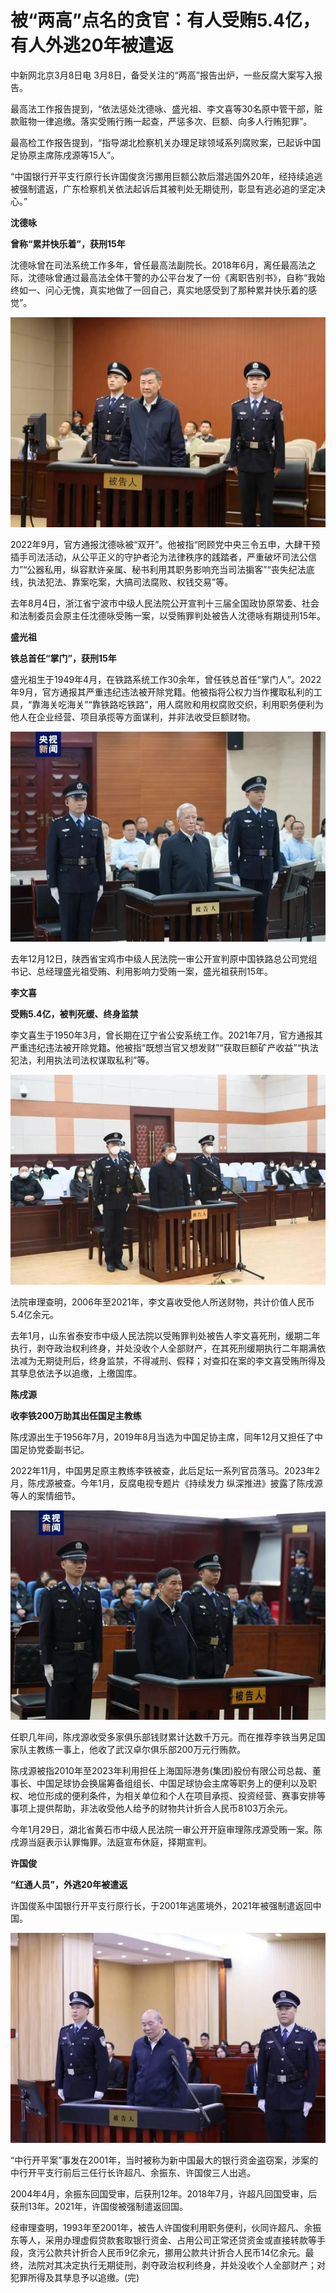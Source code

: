 # 被“两高”点名的贪官：有人受贿5.4亿，有人外逃20年被遣返

中新网北京3月8日电 3月8日，备受关注的“两高”报告出炉，一些反腐大案写入报告。

最高法工作报告提到，“依法惩处沈德咏、盛光祖、李文喜等30名原中管干部，赃款赃物一律追缴。落实受贿行贿一起查，严惩多次、巨额、向多人行贿犯罪”。

最高检工作报告提到，“指导湖北检察机关办理足球领域系列腐败案，已起诉中国足协原主席陈戌源等15人”。

“中国银行开平支行原行长许国俊贪污挪用巨额公款后潜逃国外20年，经持续追逃被强制遣返，广东检察机关依法起诉后其被判处无期徒刑，彰显有逃必追的坚定决心。”

**沈德咏**

**曾称“累并快乐着”，获刑15年**

沈德咏曾在司法系统工作多年，曾任最高法副院长。2018年6月，离任最高法之际，沈德咏曾通过最高法全体干警的办公平台发了一份《离职告别书》，自称“我始终如一、问心无愧，真实地做了一回自己，真实地感受到了那种累并快乐着的感觉”。

![cbee4e0330f43fb278250675659dcf58.jpg](https://raw.githubusercontent.com/qqhsx/qqnews_image/main/2024/03/08/被“两高”点名的贪官：有人受贿5.4亿，有人外逃20年被遣返/cbee4e0330f43fb278250675659dcf58.jpg)

2022年9月，官方通报沈德咏被“双开”。他被指“罔顾党中央三令五申，大肆干预插手司法活动，从公平正义的守护者沦为法律秩序的践踏者，严重破坏司法公信力”“公器私用，纵容默许亲属、秘书利用其职务影响充当司法掮客”“丧失纪法底线，执法犯法、靠案吃案，大搞司法腐败、权钱交易”等。

去年8月4日，浙江省宁波市中级人民法院公开宣判十三届全国政协原常委、社会和法制委员会原主任沈德咏受贿一案，以受贿罪判处被告人沈德咏有期徒刑15年。

**盛光祖**

**铁总首任“掌门”，获刑15年**

盛光祖生于1949年4月，在铁路系统工作30余年，曾任铁总首任“掌门人”。2022年9月，官方通报其严重违纪违法被开除党籍。他被指将公权力当作攫取私利的工具，“靠海关吃海关”“靠铁路吃铁路”，用人腐败和用权腐败交织，利用职务便利为他人在企业经营、项目承揽等方面谋利，并非法收受巨额财物。

![90a49a9862f4af2711e0cd4264f62b81.jpg](https://raw.githubusercontent.com/qqhsx/qqnews_image/main/2024/03/08/被“两高”点名的贪官：有人受贿5.4亿，有人外逃20年被遣返/90a49a9862f4af2711e0cd4264f62b81.jpg)

去年12月12日，陕西省宝鸡市中级人民法院一审公开宣判原中国铁路总公司党组书记、总经理盛光祖受贿、利用影响力受贿一案，盛光祖获刑15年。

**李文喜**

**受贿5.4亿，被判死缓、终身监禁**

李文喜生于1950年3月，曾长期在辽宁省公安系统工作。2021年7月，官方通报其严重违纪违法被开除党籍。他被指“既想当官又想发财”“获取巨额矿产收益”“执法犯法，利用执法司法权谋取私利”等。

![2d0e9d23b830bc73bf76ad8a09220de5.jpg](https://raw.githubusercontent.com/qqhsx/qqnews_image/main/2024/03/08/被“两高”点名的贪官：有人受贿5.4亿，有人外逃20年被遣返/2d0e9d23b830bc73bf76ad8a09220de5.jpg)

法院审理查明，2006年至2021年，李文喜收受他人所送财物，共计价值人民币5.4亿余元。

去年1月，山东省泰安市中级人民法院以受贿罪判处被告人李文喜死刑，缓期二年执行，剥夺政治权利终身，并处没收个人全部财产，在其死刑缓期执行二年期满依法减为无期徒刑后，终身监禁，不得减刑、假释；对查扣在案的李文喜受贿所得及其孳息依法予以追缴，上缴国库。

**陈戌源**

**收李铁200万助其出任国足主教练**

陈戌源出生于1956年7月，2019年8月当选为中国足协主席，同年12月又担任了中国足协党委副书记。

2022年11月，中国男足原主教练李铁被查，此后足坛一系列官员落马。2023年2月，陈戌源被查。今年1月，反腐电视专题片《持续发力
纵深推进》披露了陈戌源等人的案情细节。

![8a1c30f4816d6d4ff473dcc0461f3f73.jpg](https://raw.githubusercontent.com/qqhsx/qqnews_image/main/2024/03/08/被“两高”点名的贪官：有人受贿5.4亿，有人外逃20年被遣返/8a1c30f4816d6d4ff473dcc0461f3f73.jpg)

任职几年间，陈戌源收受多家俱乐部钱财累计达数千万元。而在推荐李铁当男足国家队主教练一事上，他收了武汉卓尔俱乐部200万元行贿款。

陈戌源被指2010年至2023年利用担任上海国际港务(集团)股份有限公司总裁、董事长、中国足球协会换届筹备组组长、中国足球协会主席等职务上的便利以及职权、地位形成的便利条件，为相关单位和个人在项目承揽、投资经营、赛事安排等事项上提供帮助，非法收受他人给予的财物共计折合人民币8103万余元。

今年1月29日，湖北省黄石市中级人民法院一审公开开庭审理陈戌源受贿一案。陈戌源当庭表示认罪悔罪。法庭宣布休庭，择期宣判。

**许国俊**

**“红通人员”，外逃20年被遣返**

许国俊系中国银行开平支行原行长，于2001年逃匿境外，2021年被强制遣返回中国。

![526bdd2a5804b420071badcfcc0d6a83.jpg](https://raw.githubusercontent.com/qqhsx/qqnews_image/main/2024/03/08/被“两高”点名的贪官：有人受贿5.4亿，有人外逃20年被遣返/526bdd2a5804b420071badcfcc0d6a83.jpg)

“中行开平案”事发在2001年，当时被称为新中国最大的银行资金盗窃案，涉案的中行开平支行前后三任行长许超凡、余振东、许国俊三人出逃。

2004年4月，余振东回国受审，后获刑12年。2018年7月，许超凡回国受审，后获刑13年。2021年，许国俊被强制遣返回国。

经审理查明，1993年至2001年，被告人许国俊利用职务便利，伙同许超凡、余振东等人，采用办理虚假贷款套取银行资金、占用公司正常还贷资金或直接转款等手段，贪污公款共计折合人民币9亿余元，挪用公款共计折合人民币14亿余元。最终，法院对其决定执行无期徒刑，剥夺政治权利终身，并处没收个人全部财产；对犯罪所得及其孳息予以追缴。(完)

